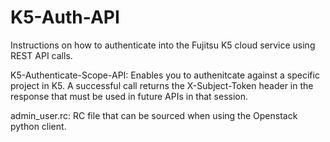 # K5-Auth-API
Instructions on how to authenticate into the Fujitsu K5 cloud service using REST API calls.

K5-Authenticate-Scope-API: Enables you to authenitcate against a specific project in K5. A successful call returns the X-Subject-Token header in the response that must be used in future APIs in that session.

admin_user.rc: RC file that can be sourced when using the Openstack python client.
